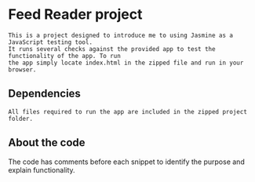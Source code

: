 # Feed Reader project
    This is a project designed to introduce me to using Jasmine as a JavaScript testing tool.
    It runs several checks against the provided app to test the functionality of the app. To run
    the app simply locate index.html in the zipped file and run in your browser.
## Dependencies
    All files required to run the app are included in the zipped project folder.

## About the code
  The code has comments before each snippet to identify the purpose and explain functionality.

